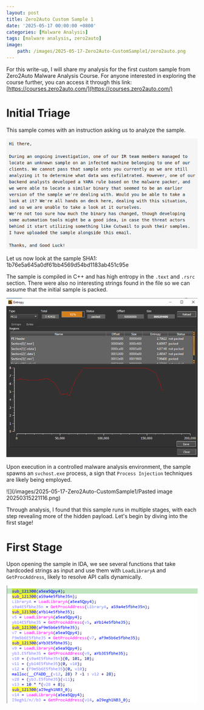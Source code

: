 ```yaml
---
layout: post
title: Zero2Auto Custom Sample 1
date: '2025-05-17 00:00:00 +0800'
categories: [Malware Analysis]
tags: [malware analysis, zero2auto]
image:
    path: /images/2025-05-17-Zero2Auto-CustomSample1/zero2auto.png
---
```


For this write-up, I will share my analysis for the first custom sample from Zero2Auto Malware Analysis Course. For anyone interested in exploring the course further, you can access it through this link: [https://courses.zero2auto.com/](https://courses.zero2auto.com/)

# Initial Triage

This sample comes with an instruction asking us to analyze the sample.

![](/images/2025-05-17-Zero2Auto-CustomSample1/Screenshot_2025-05-17_03-17-34.png)

Let us now look at the sample
SHA1: 1b76e5a645a0df61bb4569d54bd1183ab451c95e

The sample is compiled in C++ and has high entropy in the `.text` and `.rsrc` section. There were also no interesting strings found in the file so we can assume that the initial sample is packed. 

![img-description](/images/2025-05-17-Zero2Auto-CustomSample1/20250312164000.png)


Upon execution in a controlled malware analysis environment, the sample spawns an  `svchost.exe` process, a sign that `Process Injection` techniques are likely being employed. 

![](/images/2025-05-17-Zero2Auto-CustomSample1/Pasted image 20250315221116.png)

Through analysis, I found that this sample runs in multiple stages, with each step revealing more of the hidden payload. Let's begin by diving into the first stage!

# First Stage 

Upon opening the sample in IDA, we see several functions that take hardcoded strings as input and use them with `LoadLibraryA` and `GetProcAddress`, likely to resolve API calls dynamically.

![img-description](/images/2025-05-17-Zero2Auto-CustomSample1/20250312183551.png)


